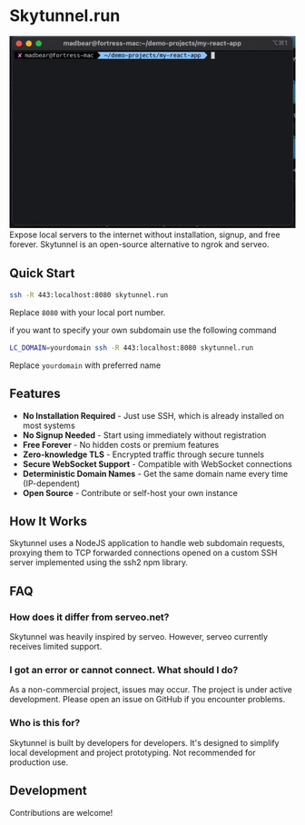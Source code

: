 # Skytunnel.run
![Skytunnel Demo](public/video.gif)
Expose local servers to the internet without installation, signup, and free forever. Skytunnel is an open-source alternative to ngrok and serveo.

## Quick Start

```bash
ssh -R 443:localhost:8080 skytunnel.run
```
Replace `8080` with your local port number.

if you want to specify your own subdomain use the following command
```bash
LC_DOMAIN=yourdomain ssh -R 443:localhost:8080 skytunnel.run
```
Replace `yourdomain` with preferred name

## Features

- **No Installation Required** - Just use SSH, which is already installed on most systems
- **No Signup Needed** - Start using immediately without registration
- **Free Forever** - No hidden costs or premium features
- **Zero-knowledge TLS** - Encrypted traffic through secure tunnels
- **Secure WebSocket Support** - Compatible with WebSocket connections
- **Deterministic Domain Names** - Get the same domain name every time (IP-dependent)
- **Open Source** - Contribute or self-host your own instance

## How It Works

Skytunnel uses a NodeJS application to handle web subdomain requests, proxying them to TCP forwarded connections opened on a custom SSH server implemented using the ssh2 npm library.

## FAQ

### How does it differ from serveo.net?
Skytunnel was heavily inspired by serveo. However, serveo currently receives limited support.

### I got an error or cannot connect. What should I do?
As a non-commercial project, issues may occur. The project is under active development. Please open an issue on GitHub if you encounter problems.

### Who is this for?
Skytunnel is built by developers for developers. It's designed to simplify local development and project prototyping. Not recommended for production use.

## Development

Contributions are welcome!


